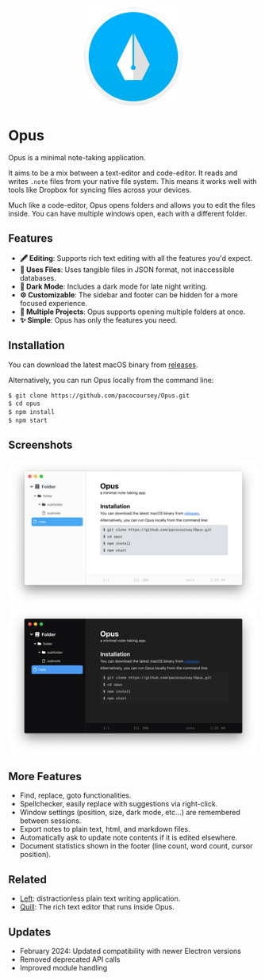 <p align="center">
  <img width="200" height="200" src="assets/logo.png">
</p>

# Opus

Opus is a minimal note-taking application.

It aims to be a mix between a text-editor and code-editor. It reads and writes `.note` files from your native file system. This means it works well with tools like Dropbox for syncing files across your devices.

Much like a code-editor, Opus opens folders and allows you to edit the files inside. You can have multiple windows open, each with a different folder.

## Features

- **🖋 Editing**: Supports rich text editing with all the features you'd expect.
- **📄 Uses Files**: Uses tangible files in JSON format, not inaccessible databases.
- **🌙 Dark Mode**: Includes a dark mode for late night writing.
- **⚙️ Customizable**: The sidebar and footer can be hidden for a more focused experience.
- **📂 Multiple Projects**: Opus supports opening multiple folders at once.
- **✨ Simple**: Opus has only the features you need.

## Installation

You can download the latest macOS binary from [releases](https://github.com/pacocoursey/Opus/releases/latest).

Alternatively, you can run Opus locally from the command line:

```bash
$ git clone https://github.com/pacocoursey/Opus.git
$ cd opus
$ npm install
$ npm start
```

## Screenshots

![Opus Light Mode Screenshot](assets/screenshot-light.png)
![Opus Dark Mode Screenshot](assets/screenshot-dark.png)

## More Features

- Find, replace, goto functionalities.
- Spellchecker, easily replace with suggestions via right-click.
- Window settings (position, size, dark mode, etc...) are remembered between sessions.
- Export notes to plain text, html, and markdown files.
- Automatically ask to update note contents if it is edited elsewhere.
- Document statistics shown in the footer (line count, word count, cursor position).

## Related

- [Left](https://github.com/hundredrabbits/left): distractionless plain text writing application.
- [Quill](https://github.com/quilljs/quill): The rich text editor that runs inside Opus.

## Updates
- February 2024: Updated compatibility with newer Electron versions
- Removed deprecated API calls
- Improved module handling

